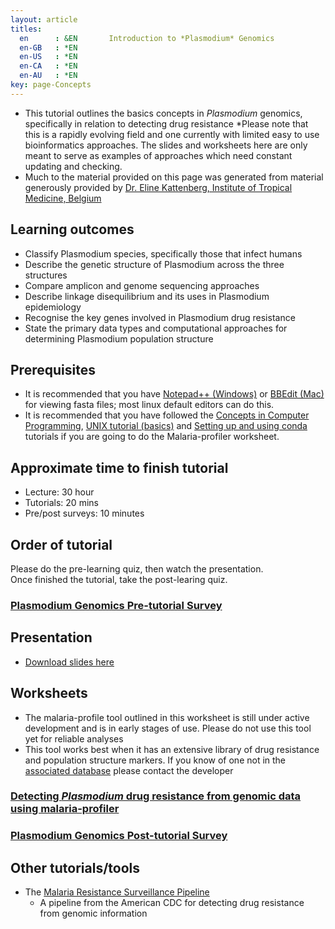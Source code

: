 ```yaml
---
layout: article
titles:
  en      : &EN       Introduction to *Plasmodium* Genomics
  en-GB   : *EN
  en-US   : *EN
  en-CA   : *EN
  en-AU   : *EN
key: page-Concepts
---
```


* This tutorial outlines the basics concepts in *Plasmodium* genomics, specifically in relation to detecting drug resistance
	*Please note that this is a rapidly evolving field and one currently with limited easy to use bioinformatics approaches. The slides and worksheets here are only meant to serve as examples of approaches which need constant updating and checking.
* Much to the material provided on this page was generated from material generously provided by [Dr. Eline Kattenberg, Institute of Tropical Medicine, Belgium](https://research.itg.be/en/persons/johanna-helena-kattenberg)

	
## Learning outcomes

* Classify Plasmodium species, specifically those that infect humans
* Describe the genetic structure of Plasmodium across the three structures
* Compare amplicon and genome sequencing approaches
* Describe linkage disequilibrium and its uses in Plasmodium epidemiology
* Recognise the key genes involved in Plasmodium drug resistance
* State the primary data types and computational approaches for determining Plasmodium population structure



## Prerequisites

* It is recommended that you have [Notepad++ (Windows)](https://notepad-plus-plus.org/downloads/) or [BBEdit (Mac)](https://www.barebones.com/products/bbedit/) for viewing fasta files; most linux default editors can do this.
* It is recommended that you have followed the [Concepts in Computer Programming](https://conmeehan.github.io/PathogenDataCourse/ConceptsInComputerProgramming), [UNIX tutorial (basics)](https://conmeehan.github.io/UNIXtutorial) and [Setting up and using conda](https://conmeehan.github.io/PathogenDataCourse/Worksheets/CondaInstallAndUse) tutorials if you are going to do the Malaria-profiler worksheet.

## Approximate time to finish tutorial
* Lecture: 30 hour
* Tutorials: 20 mins
* Pre/post surveys: 10 minutes

## Order of tutorial

Please do the pre-learning quiz, then watch the presentation. <br />
Once finished the tutorial, take the post-learing quiz.<br />


### <a href="https://ntusurvey.onlinesurveys.ac.uk/plasmodium-genomics-pre-tutorial-survey" target="_blank">Plasmodium Genomics Pre-tutorial Survey</a>


## Presentation

* [Download slides here](https://conmeehan.github.io/PathogenDataCourse/SlideSets/PlasmodiumGenomics.pptx)


## Worksheets
* The malaria-profile tool outlined in this worksheet is still under active development and is in early stages of use. Please do not use this tool yet for reliable analyses
* This tool works best when it has an extensive library of drug resistance and population structure markers. If you know of one not in the [associated database](https://github.com/jodyphelan/malaria-db) please contact the developer

### [Detecting *Plasmodium* drug resistance from genomic data using malaria-profiler](https://conmeehan.github.io/PathogenDataCourse/Worksheets/MalariaProfiler)


### <a href="https://ntusurvey.onlinesurveys.ac.uk/plasmodium-genomics-post-tutorial-survey" target="_blank">Plasmodium Genomics Post-tutorial Survey</a>


## Other tutorials/tools
* The [Malaria Resistance Surveillance Pipeline](https://github.com/CDCgov/MaRS)
	* A pipeline from the American CDC for detecting drug resistance from genomic information